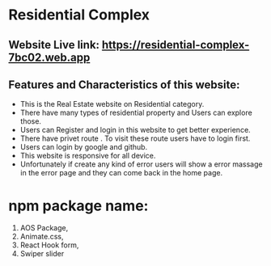 # Residential Complex

## Website Live link: https://residential-complex-7bc02.web.app

## Features and Characteristics of this website:

- This is the Real Estate website on Residential category.
- There have many types of residential property and Users can explore those.
- Users can Register and login in this website to get better experience.
- There have privet route . To visit these route users have to login first.
- Users can login by google and github.
- This website is responsive for all device.
- Unfortunately if create any kind of error users will show a error massage in the error page    and they can come back in the home page.



# npm package name:

1. AOS Package,
2. Animate.css,
3. React Hook form,
4. Swiper slider



